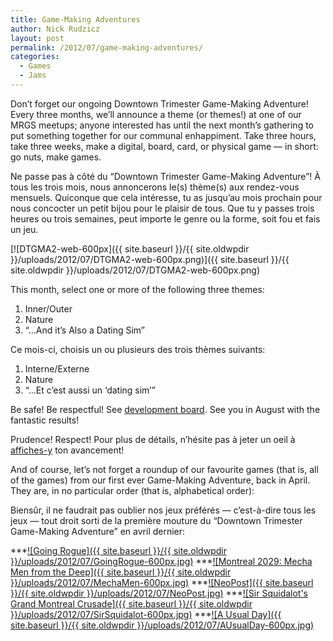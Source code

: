 ```yaml
---
title: Game-Making Adventures
author: Nick Rudzicz
layout: post
permalink: /2012/07/game-making-adventures/
categories:
  - Games
  - Jams
---
```


Don&#8217;t forget our ongoing Downtown Trimester Game-Making Adventure! Every three months, we&#8217;ll announce a theme (or themes!) at one of our MRGS meetups; anyone interested has until the next month&#8217;s gathering to put something together for our communal enhappiment. Take three hours, take three weeks, make a digital, board, card, or physical game &#8212; in short: go nuts, make games.

Ne passe pas &agrave; c&ocirc;t&eacute; du &#8220;Downtown Trimester Game-Making Adventure&#8221;! &Agrave; tous les trois mois, nous annoncerons le(s) th&egrave;me(s) aux rendez-vous mensuels. Quiconque que cela int&eacute;resse, tu as jusqu&#8217;au mois prochain pour nous concocter un petit bijou pour le plaisir de tous. Que tu y passes trois heures ou trois semaines, peut importe le genre ou la forme, soit fou et fais un jeu.

        

        
        
 [![DTGMA2-web-600px]({{ site.baseurl }}/{{ site.oldwpdir }}/uploads/2012/07/DTGMA2-web-600px.png)]({{ site.baseurl }}/{{ site.oldwpdir }}/uploads/2012/07/DTGMA2-web-600px.png)
 
This month, select one or more of the following three themes:
<ol>
            <li>
              Inner/Outer
            </li>
            <li>
              Nature
            </li>
            <li>
              &#8220;&#8230;And it&#8217;s Also a Dating Sim&#8221;
            </li>
          </ol>
        

        
        
Ce mois-ci, choisis un ou plusieurs des trois th&egrave;mes suivants:
<ol>
            <li>
              Interne/Externe
            </li>
            <li>
              Nature
            </li>
            <li>
              &#8220;&#8230;Et c&#8217;est aussi un &#8216;dating sim&#8217;&#8221;
            </li>
          </ol>
        

        
        
        

        
        
Be safe! Be respectful! See [development board](http://oldforum.mrgs.ca/index.php/board,3.0.html). See you in August with the fantastic results!

Prudence! Respect! Pour plus de d&eacute;tails, n&#8217;h&eacute;site pas &agrave; jeter un oeil &agrave; [affiches-y](http://oldforum.mrgs.ca/index.php/board,3.0.html) ton avancement!

                


And of course, let&#8217;s not forget a roundup of our favourite games (that is, all of the games) from our first ever Game-Making Adventure, back in April. They are, in no particular order (that is, alphabetical order):

Biens&ucirc;r, il ne faudrait pas oublier nos jeux pr&eacute;f&eacute;r&eacute;s &#8212; c&#8217;est-&agrave;-dire tous les jeux &#8212; tout droit sorti de la premi&egrave;re mouture du &#8220;Downtown Trimester Game-Making Adventure&#8221; en avril dernier: 

                      

***[![Going Rogue]({{ site.baseurl }}/{{ site.oldwpdir }}/uploads/2012/07/GoingRogue-600px.jpg)](http://oldforum.mrgs.ca/index.php/topic,17.0.html)
***[![Montreal 2029: Mecha Men from the Deep]({{ site.baseurl }}/{{ site.oldwpdir }}/uploads/2012/07/MechaMen-600px.jpg)](http://oldforum.mrgs.ca/index.php/topic,13.0.html)
***[![NeoPost]({{ site.baseurl }}/{{ site.oldwpdir }}/uploads/2012/07/NeoPost.jpg)](http://oldforum.mrgs.ca/index.php/topic,27.0.html)
***[![Sir Squidalot&#039;s Grand Montreal Crusade]({{ site.baseurl }}/{{ site.oldwpdir }}/uploads/2012/07/SirSquidalot-600px.jpg)](http://oldforum.mrgs.ca/index.php/topic,15.0.html)
***[![A Usual Day]({{ site.baseurl }}/{{ site.oldwpdir }}/uploads/2012/07/AUsualDay-600px.jpg)](http://oldforum.mrgs.ca/index.php/topic,28.0.html)
